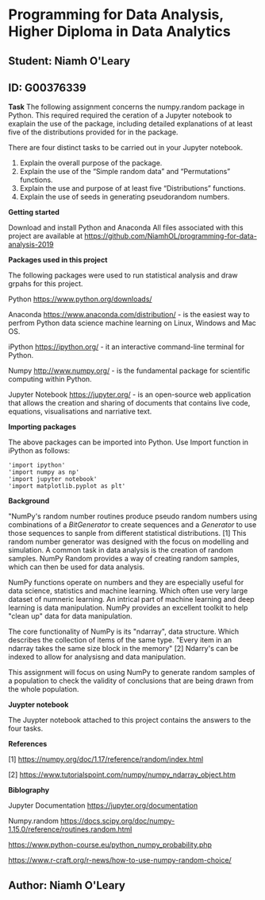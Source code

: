 # Programming for Data Analysis, Higher Diploma in Data Analytics
## Student: Niamh O'Leary
## ID: G00376339

**Task**
The following assignment concerns the numpy.random package in Python. This required 
required the ceration of a Jupyter notebook to exaplain the use of the package, including
detailed explanations of at least five of the distributions provided for in the package.

There are four distinct tasks to be carried out in your Jupyter notebook.
1. Explain the overall purpose of the package.
2. Explain the use of the “Simple random data” and “Permutations” functions.
3. Explain the use and purpose of at least five “Distributions” functions.
4. Explain the use of seeds in generating pseudorandom numbers.

**Getting started**

Download and install Python and Anaconda
All files associated with this project are available at https://github.com/NiamhOL/programming-for-data-analysis-2019

**Packages used in this project**

The following packages were used to run statistical analysis and draw grpahs for this project.

Python https://www.python.org/downloads/

Anaconda https://www.anaconda.com/distribution/ - is the easiest way to perfrom Python data science machine learning on Linux, Windows and Mac OS.

iPython https://ipython.org/ - it an interactive command-line terminal for Python.

Numpy http://www.numpy.org/ - is the fundamental package for scientific computing within Python.

Jupyter Notebook https://jupyter.org/ - is an open-source web application that allows the creation and sharing of documents that contains live code, equations, visualisations and narriative text.

**Importing packages**

The above packages can be imported into Python. Use Import function in iPython as follows:

    'import ipython'
    'import numpy as np'
    'import jupyter notebook'
    'import matplotlib.pyplot as plt'


**Background**

"NumPy's random number routines produce pseudo random numbers using combinations of a *BitGenerator* to create sequences and a *Generator* to use those sequences to sanple from different statistical distributions. [1] This random number generator was designed with the focus on modelling and simulation. A common task in data analysis is the creation of random samples. NumPy Random provides a way of creating random samples, which can then be used for data analysis. 

NumPy functions operate on numbers and they are especially useful for data science, statistics and machine learning. Which often use very large dataset of numneric learning. An intrical part of machine learning and deep learning is data manipulation. NumPy provides an excellent toolkit to help "clean up" data for data manipulation.

The core functionality of NumPy is its "ndarray", data structure. Which describes the collection of items of the same type. "Every item in an ndarray takes the same size block in the memory" [2] Ndarry's can be indexed to allow for analysisng and data manipulation. 

This assignment will focus on using NumPy to generate random samples of a population to check the validity of conclusions that are being drawn from the whole population. 

**Juypter notebook**

The Juypter notebook attached to this project contains the answers to the four tasks. 

**References** 

[1] https://numpy.org/doc/1.17/reference/random/index.html

[2] https://www.tutorialspoint.com/numpy/numpy_ndarray_object.htm

**Biblography**

Jupyter Documentation https://jupyter.org/documentation

Numpy.random  https://docs.scipy.org/doc/numpy-1.15.0/reference/routines.random.html

https://www.python-course.eu/python_numpy_probability.php

https://www.r-craft.org/r-news/how-to-use-numpy-random-choice/

## Author: Niamh O'Leary ##
